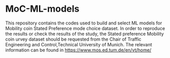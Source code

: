 # MoC-ML-models
This repository contains the codes used to build and select ML models for Mobility coin Stated Preference mode choice dataset.
In order to reproduce the results or check the results of the study, the Stated preference Mobility coin urvey dataset should be 
requested from the Chair of Traffic Engineering and Control,Technical University of Munich. The relevant information can be found in
https://www.mos.ed.tum.de/en/vt/home/


